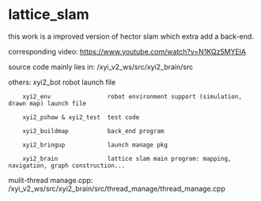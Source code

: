 # lattice_slam
this work is a improved version of hector slam which extra add a back-end.

corresponding video: 		        https://www.youtube.com/watch?v=N1KQz5MYElA

source code mainly lies in: 	  /xyi_v2_ws/src/xyi2_brain/src

others:
        xyi2_bot                robot launch file
        
        xyi2_env                robot environment support (simulation, drawn map) launch file
        
        xyi2_pshow & xyi2_test  test code
        
        xyi2_buildmap           back_end program
        
        xyi2_bringup            launch manage pkg
        
        xyi2_brain              lattice slam main program: mapping, navigation, graph construction...
        

mulit-thread manage.cpp:        /xyi_v2_ws/src/xyi2_brain/src/thread_manage/thread_manage.cpp
